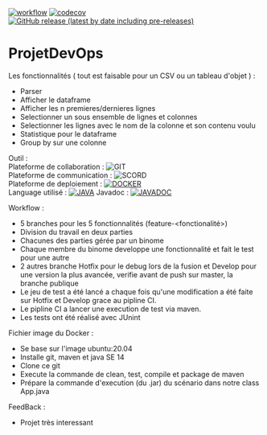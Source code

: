 [![workflow](https://github.com/pixel38320/ProjetDevOps/actions/workflows/workflow.yml/badge.svg)](https://github.com/pixel38320/ProjetDevOps/actions/workflows/workflow.yml)
[![codecov](https://codecov.io/gh/pixel38320/ProjetDevOps/branch/master/graph/badge.svg?token=DMHKXM5VIC)](https://codecov.io/gh/pixel38320/ProjetDevOps)
[![GitHub release (latest by date including pre-releases)](https://img.shields.io/github/v/release/pixel38320/ProjetDevOps?include_prereleases)](https://github.com/pixel38320/ProjetDevOps/releases/tag/1.0)

# ProjetDevOps
Les fonctionnalités ( tout est faisable pour un CSV ou un tableau d'objet ) :
 - Parser
 - Afficher le dataframe
 - Afficher les n premieres/dernieres lignes
 - Selectionner un sous ensemble de lignes et colonnes
 - Selectionner les lignes avec le nom de la colonne et son contenu voulu
 - Statistique pour le dataframe 
 - Group by sur une colonne

Outil :<br>
 Plateforme de collaboration : ![GIT](https://img.shields.io/badge/GitHub-100000?style=for-the-badge&logo=github&logoColor=white)<br>
 Plateforme de communication : ![SCORD](https://img.shields.io/badge/Discord-7289DA?style=for-the-badge&logo=discord&logoColor=white)<br>
 Plateforme de deploiement : [![DOCKER](https://img.shields.io/badge/Docker-blue?style=for-the-badge&logo=docker&logoColor=white)](https://hub.docker.com/repository/docker/loris38/devops)<br>
 Language utilisé : [![JAVA](https://img.shields.io/badge/Java%20SE%2014-orange?style=for-the-badge&logo=java&logoColor=white)](https://www.oracle.com/java/technologies/javase/jdk14-archive-downloads.html)
 Javadoc : [![JAVADOC](https://img.shields.io/badge/Java%20doc-grey?style=for-the-badge&logo=java&logoColor=white)](https://pixel38320.github.io/ProjetDevOps/doc/)

Workflow :
 - 5 branches pour les 5 fonctionnalités (feature-<fonctionalité>)
 - Division du travail en deux parties
 - Chacunes des parties gérée par un binome
 - Chaque membre du binome developpe une fonctionnalité et fait le test pour une autre
 - 2 autres branche Hotfix pour le debug lors de la fusion et Develop pour une version la plus avancée, verifie avant de push sur master, la branche publique
 - Le jeu de test a été lancé a chaque fois qu'une modification a été faite sur Hotfix et Develop grace au pipline CI.
 - Le pipline CI a lancer une execution de test via maven. 
 - Les tests ont été réalisé avec JUnint

Fichier image du Docker :
 - Se base sur l'image ubuntu:20.04
 - Installe git, maven et java SE 14
 - Clone ce git
 - Execute la commande de clean, test, compile et package de maven
 - Prépare la commande d'execution (du .jar) du scénario dans notre class App.java
 
FeedBack :
 - Projet très interessant
